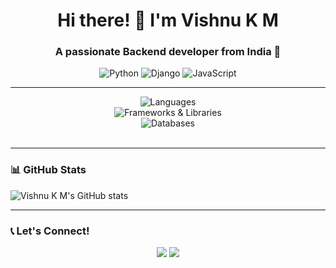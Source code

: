 <h1 align="center">Hi there! 👋 I'm Vishnu K M</h1>
<h3 align="center">A passionate Backend developer from India 🚀</h3>

<p align="center">
  <img src="https://img.shields.io/badge/-Python-blue?style=for-the-badge&logo=python&logoColor=white" alt="Python">
  <img src="https://img.shields.io/badge/-Django-darkgreen?style=for-the-badge&logo=django&logoColor=white" alt="Django">
  <img src="https://img.shields.io/badge/-JavaScript-yellow?style=for-the-badge&logo=javascript&logoColor=white" alt="JavaScript">
</p>

---



<p align="center">
  <img src="https://img.shields.io/badge/Languages-Python%20%7C%20JavaScript%20%7C%20C%2B%2B%20%7C%20Java%20%7C%20HTML%20%7C%20CSS-blue" alt="Languages">
  <br>
  <img src="https://img.shields.io/badge/Frameworks%20%26%20Libraries-Django%20%7C%20Django%20REST%20Framework%20%7C%20Bootstrap-darkgreen" alt="Frameworks & Libraries">
  <br>
  <img src="https://img.shields.io/badge/Databases-MySQL-blueviolet" alt="Databases">
  <br>
  
  <br>

</p>

---

### 📊 GitHub Stats

![Vishnu K M's GitHub stats](https://github-readme-stats.vercel.app/api?username=jztchl&show_icons=true&theme=radical)

---

### 📞 Let's Connect!

<p align="center">
  <a href="https://www.linkedin.com/in/your-profile" target="_blank"><img src="https://img.shields.io/badge/Connect%20with%20me%20on%20LinkedIn-blue?style=for-the-badge&logo=linkedin"></a>
  <a href="https://twitter.com/your-handle" target="_blank"><img src="https://img.shields.io/badge/Follow%20me%20on%20Twitter-blue?style=for-the-badge&logo=twitter"></a>
</p>
